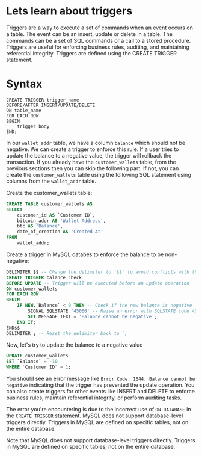 # Lets learn about triggers
Triggers are a way to execute a set of commands when an event occurs on a table.
The event can be an insert, update or delete in a table.
The commands can be a set of SQL commands or a call to a stored procedure.
Triggers are useful for enforcing business rules, auditing, and maintaining referential integrity.
Triggers are defined using the CREATE TRIGGER statement.

# Syntax
```
CREATE TRIGGER trigger_name 
BEFORE/AFTER INSERT/UPDATE/DELETE 
ON table_name 
FOR EACH ROW 
BEGIN 
    trigger body 
END;
```

In our `wallet_addr` table, we have a column `balance` which should not be negative.
We can create a trigger to enforce this rule.
If a user tries to update the balance to a negative value, the trigger will rollback the transaction.
If you already have the `customer_wallets` table, from the previous sections then you can skip the following part.
If not, you can create the `customer_wallets` table using the following SQL statement using columns from the `wallet_addr` table.

Create the customer_wallets table:
```sql
CREATE TABLE customer_wallets AS
SELECT
    customer_id AS `Customer ID`,
    bitcoin_addr AS 'Wallet Address',
    btc AS 'Balance',
    date_of_creation AS 'Created At'
FROM
    wallet_addr;
```

Create a trigger in MySQL databes to enforce the balance to be non-negative:
```sql
DELIMITER $$ -- Change the delimiter to `$$` to avoid conflicts with the default delimiter `;`
CREATE TRIGGER balance_check
BEFORE UPDATE -- Trigger will be executed before an update operation
ON customer_wallets
FOR EACH ROW
BEGIN
    IF NEW.`Balance` < 0 THEN -- Check if the new balance is negative
        SIGNAL SQLSTATE '45000' -- Raise an error with SQLSTATE code 45000 which is a generic error code indicating an exception
        SET MESSAGE_TEXT = 'Balance cannot be negative';
    END IF;
END$$
DELIMITER ; -- Reset the delimiter back to `;`
```
Now, let's try to update the balance to a negative value
```sql
UPDATE customer_wallets
SET `Balance` = -10
WHERE `Customer ID` = 1;
```
You should see an error message like `Error Code: 1644. Balance cannot be negative` indicating that the trigger has prevented the update operation.
You can also create triggers for other events like INSERT and DELETE to enforce business rules, maintain referential integrity, or perform auditing tasks.

The error you're encountering is due to the incorrect use of `ON DATABASE` in the `CREATE TRIGGER` statement. MySQL does not support database-level triggers directly. Triggers in MySQL are defined on specific tables, not on the entire database.

Note that MySQL does not support database-level triggers directly. Triggers in MySQL are defined on specific tables, not on the entire database.